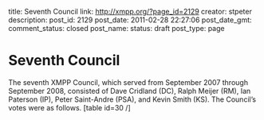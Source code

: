 title: Seventh Council
link: http://xmpp.org/?page_id=2129
creator: stpeter
description: 
post_id: 2129
post_date: 2011-02-28 22:27:06
post_date_gmt: 
comment_status: closed
post_name: 
status: draft
post_type: page

# Seventh Council

The seventh XMPP Council, which served from September 2007 through September 2008, consisted of Dave Cridland (DC), Ralph Meijer (RM), Ian Paterson (IP), Peter Saint-Andre (PSA), and Kevin Smith (KS). The Council’s votes were as follows. [table id=30 /]